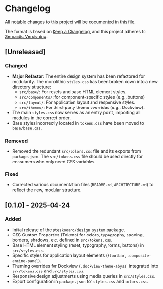 # Changelog

All notable changes to this project will be documented in this file.

The format is based on [Keep a Changelog](https://keepachangelog.com/en/1.0.0/),
and this project adheres to [Semantic Versioning](https://semver.org/spec/v2.0.0.html).

## [Unreleased]

### Changed

- **Major Refactor**: The entire design system has been refactored for modularity. The monolithic `styles.css` has been broken down into a new directory structure:
  - `src/base/`: For resets and base HTML element styles.
  - `src/components/`: for component-specific styles (e.g., buttons).
  - `src/layout/`: For application layout and responsive styles.
  - `src/themes/`: For third-party theme overrides (e.g., Dockview).
- The main `styles.css` now serves as an entry point, importing all modules in the correct order.
- Base styles incorrectly located in `tokens.css` have been moved to `base/base.css`.

### Removed

- Removed the redundant `src/colors.css` file and its exports from `package.json`. The `src/tokens.css` file should be used directly for consumers who only need CSS variables.

### Fixed

- Corrected various documentation files (`README.md`, `ARCHITECTURE.md`) to reflect the new, modular structure.

## [0.1.0] - 2025-04-24

### Added

- Initial release of the `@teskooano/design-system` package.
- CSS Custom Properties (Tokens) for colors, typography, spacing, borders, shadows, etc. defined in `src/tokens.css`.
- Base HTML element styling (reset, typography, forms, buttons) in `src/styles.css`.
- Specific styles for application layout elements (`#toolbar`, `.composite-engine-panel`).
- Theming overrides for Dockview (`.dockview-theme-abyss`) integrated into `src/tokens.css` and `src/styles.css`.
- Responsive design adjustments using media queries in `src/styles.css`.
- Export configuration in `package.json` for `styles.css` and `colors.css`.
